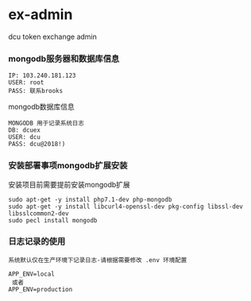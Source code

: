 # ex-admin
dcu token exchange admin

### mongodb服务器和数据库信息

```
IP: 103.240.181.123
USER: root
PASS: 联系brooks
```

mongodb数据库信息
```
MONGODB 用于记录系统日志
DB: dcuex
USER: dcu
PASS: dcu@2018!)
```

### 安装部署事项mongodb扩展安装


安装项目前需要提前安装mongodb扩展
```
sudo apt-get -y install php7.1-dev php-mongodb
sudo apt-get -y install libcurl4-openssl-dev pkg-config libssl-dev libsslcommon2-dev
sudo pecl install mongodb
```

### 日志记录的使用

```
系统默认仅在生产环境下记录日志-请根据需要修改 .env 环境配置

APP_ENV=local
 或者
APP_ENV=production
```
